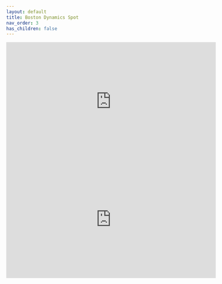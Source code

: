 ```yaml
---
layout: default
title: Boston Dynamics Spot
nav_order: 3
has_children: false
---
```


<iframe width="560" height="315" src="https://www.youtube.com/embed/wlkCQXHEgjA" title="YouTube video player" frameborder="0" allow="accelerometer; autoplay; clipboard-write; encrypted-media; gyroscope; picture-in-picture" allowfullscreen></iframe>

<iframe width="560" height="315" src="https://www.youtube.com/embed/F843AqfNsaA" title="YouTube video player" frameborder="0" allow="accelerometer; autoplay; clipboard-write; encrypted-media; gyroscope; picture-in-picture" allowfullscreen></iframe>
